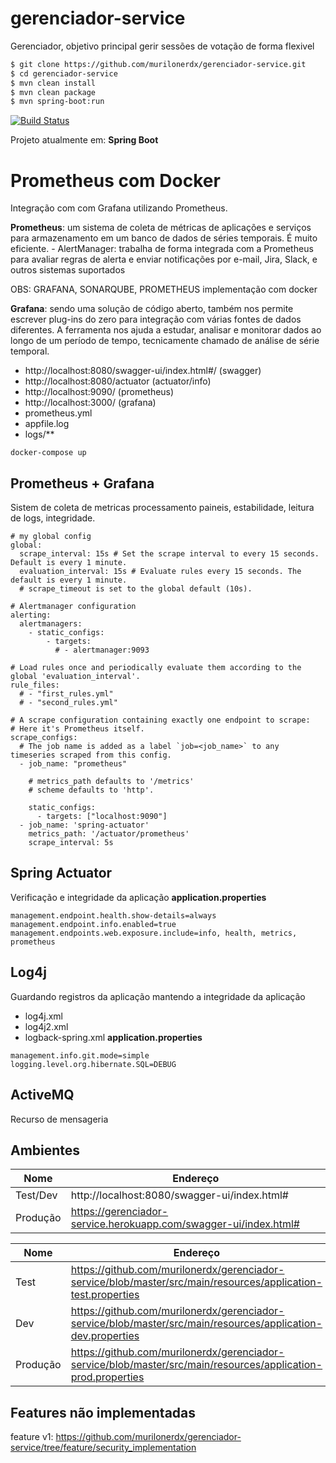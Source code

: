 
# gerenciador-service
Gerenciador, objetivo principal gerir sessões de votação de forma flexivel

```bash
$ git clone https://github.com/murilonerdx/gerenciador-service.git
$ cd gerenciador-service
$ mvn clean install
$ mvn clean package
$ mvn spring-boot:run

```


[![Build Status](https://app.travis-ci.com/murilonerdx/gerenciador-service.svg?branch=master)](https://app.travis-ci.com/murilonerdx/gerenciador-service)

Projeto atualmente em: **Spring Boot**

# Prometheus com Docker

Integração com com Grafana utilizando Prometheus.

**Prometheus**: um sistema de coleta de métricas de aplicações e serviços para armazenamento em um banco de dados de séries temporais. É muito eficiente. - AlertManager: trabalha de forma integrada com a Prometheus para avaliar regras de alerta e enviar notificações por e-mail, Jira, Slack, e outros sistemas suportados

OBS: GRAFANA, SONARQUBE, PROMETHEUS implementação com docker

**Grafana**: sendo uma solução de código aberto, também nos permite escrever plug-ins do zero para integração com várias fontes de dados diferentes. A ferramenta nos ajuda a estudar, analisar e monitorar dados ao longo de um período de tempo, tecnicamente chamado de análise de série temporal.
- http://localhost:8080/swagger-ui/index.html#/ (swagger)
- http://localhost:8080/actuator (actuator/info)
- http://localhost:9090/ (prometheus) 
- http://localhost:3000/ (grafana)
- prometheus.yml
- appfile.log
- logs/**

```
docker-compose up
```



## Prometheus + Grafana
Sistem de coleta de metricas processamento paineis, estabilidade, leitura de logs, integridade.

```
# my global config
global:
  scrape_interval: 15s # Set the scrape interval to every 15 seconds. Default is every 1 minute.
  evaluation_interval: 15s # Evaluate rules every 15 seconds. The default is every 1 minute.
  # scrape_timeout is set to the global default (10s).

# Alertmanager configuration
alerting:
  alertmanagers:
    - static_configs:
        - targets:
          # - alertmanager:9093

# Load rules once and periodically evaluate them according to the global 'evaluation_interval'.
rule_files:
  # - "first_rules.yml"
  # - "second_rules.yml"

# A scrape configuration containing exactly one endpoint to scrape:
# Here it's Prometheus itself.
scrape_configs:
  # The job name is added as a label `job=<job_name>` to any timeseries scraped from this config.
  - job_name: "prometheus"

    # metrics_path defaults to '/metrics'
    # scheme defaults to 'http'.

    static_configs:
      - targets: ["localhost:9090"]
  - job_name: 'spring-actuator'
    metrics_path: '/actuator/prometheus'
    scrape_interval: 5s
```

## Spring Actuator
Verificação e integridade da aplicação
**application.properties**

```
management.endpoint.health.show-details=always
management.endpoint.info.enabled=true
management.endpoints.web.exposure.include=info, health, metrics, prometheus
```

## Log4j
Guardando registros da aplicação mantendo a integridade da aplicação
- log4j.xml
- log4j2.xml
- logback-spring.xml
**application.properties**

```
management.info.git.mode=simple
logging.level.org.hibernate.SQL=DEBUG
```



## ActiveMQ
Recurso de mensageria


## Ambientes

| Nome | Endereço |
| ------ | ------ |
| Test/Dev | http://localhost:8080/swagger-ui/index.html# |
| Produção | https://gerenciador-service.herokuapp.com/swagger-ui/index.html# |


| Nome | Endereço |
| ------ | ------ |
| Test | https://github.com/murilonerdx/gerenciador-service/blob/master/src/main/resources/application-test.properties |
| Dev | https://github.com/murilonerdx/gerenciador-service/blob/master/src/main/resources/application-dev.properties |
| Produção | https://github.com/murilonerdx/gerenciador-service/blob/master/src/main/resources/application-prod.properties |

## Features não implementadas
feature v1: https://github.com/murilonerdx/gerenciador-service/tree/feature/security_implementation




